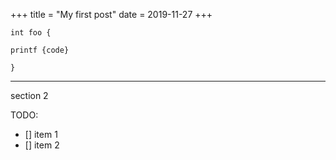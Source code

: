 +++
title = "My first post"
date = 2019-11-27
+++



``` 
int foo { 

printf {code} 

}
```

------

section 2

TODO: 
- [] item 1
- [] item 2

